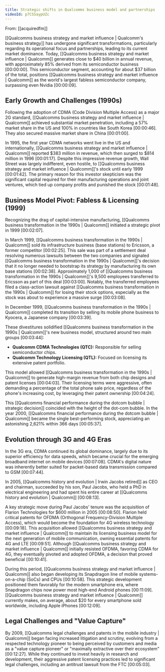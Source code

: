 ```yaml
---
title: Strategic shifts in Qualcomms business model and partnerships
videoId: p7CSSaypUZc
---
```


From: [[acquiredfm]] <br/> 

[[Qualcomms business strategy and market influence | Qualcomm's business strategy]] has undergone significant transformations, particularly regarding its operational focus and partnerships, leading to its current market dominance. Today, [[Qualcomms business strategy and market influence | Qualcomm]] generates close to $40 billion in annual revenue, with approximately 85% derived from its semiconductor business <a class="yt-timestamp" data-t="00:00:00">[00:00:00]</a>. This semiconductor segment, accounting for about $37 billion of the total, positions [[Qualcomms business strategy and market influence | Qualcomm]] as the world's largest fabless semiconductor company, surpassing even Nvidia <a class="yt-timestamp" data-t="00:00:09">[00:00:09]</a>.

## Early Growth and Challenges (1990s)

Following the adoption of CDMA (Code Division Multiple Access) as a major 2G standard, [[Qualcomms business strategy and market influence | Qualcomm]] achieved substantial market penetration, including a 57% market share in the US and 100% in countries like South Korea <a class="yt-timestamp" data-t="00:00:46">[00:00:46]</a>. They also secured massive market share in China <a class="yt-timestamp" data-t="00:01:00">[00:01:00]</a>.

In 1995, the first year CDMA networks went live in the US and internationally, [[Qualcomms business strategy and market influence | Qualcomm]] reported $383 million in revenue, which then surged to $814 million in 1996 <a class="yt-timestamp" data-t="00:01:17">[00:01:17]</a>. Despite this impressive revenue growth, Wall Street was largely indifferent, even hostile, to [[Qualcomms business strategy and market influence | Qualcomm]]'s stock until early 1999 <a class="yt-timestamp" data-t="00:01:42">[00:01:42]</a>. The primary reason for this investor skepticism was the significant capital required for their manufacturing operations and joint ventures, which tied up company profits and punished the stock <a class="yt-timestamp" data-t="00:01:48">[00:01:48]</a>.

## Business Model Pivot: Fabless & Licensing (1999)

Recognizing the drag of capital-intensive manufacturing, [[Qualcomms business transformation in the 1990s | Qualcomm]] initiated a strategic pivot in 1999 <a class="yt-timestamp" data-t="00:02:07">[00:02:07]</a>.

In March 1999, [[Qualcomms business transformation in the 1990s | Qualcomm]] sold its infrastructure business (base stations) to Ericsson, a former competitor <a class="yt-timestamp" data-t="00:02:25">[00:02:25]</a>. This sale was part of a settlement deal resolving numerous lawsuits between the two companies and signaled [[Qualcomms business transformation in the 1990s | Qualcomm]]'s decision that it no longer needed to bootstrap its strategy by manufacturing its own base stations <a class="yt-timestamp" data-t="00:02:38">[00:02:38]</a>. Approximately 1,000 of [[Qualcomms business transformation in the 1990s | Qualcomm]]'s 9,500 employees transferred to Ericsson as part of this deal <a class="yt-timestamp" data-t="00:03:00">[00:03:00]</a>. Notably, the transferred employees filed a class-action lawsuit against [[Qualcomms business transformation in the 1990s | Qualcomm]] for losing their stock options, especially as the stock was about to experience a massive surge <a class="yt-timestamp" data-t="00:03:08">[00:03:08]</a>.

In December 1999, [[Qualcomms business transformation in the 1990s | Qualcomm]] completed its transition by selling its mobile phone business to Kyocera, a Japanese company <a class="yt-timestamp" data-t="00:03:39">[00:03:39]</a>.

These divestitures solidified [[Qualcomms business transformation in the 1990s | Qualcomm]]'s new business model, structured around two main groups <a class="yt-timestamp" data-t="00:03:44">[00:03:44]</a>:
*   **Qualcomm CDMA Technologies (QTC):** Responsible for selling semiconductor chips.
*   **Qualcomm Technology Licensing (QTL):** Focused on licensing its extensive patent portfolio.

This model allowed [[Qualcomms business transformation in the 1990s | Qualcomm]] to generate high-margin revenue from both chip designs and patent licenses <a class="yt-timestamp" data-t="00:04:03">[00:04:03]</a>. Their licensing terms were aggressive, often demanding a percentage of the total phone sale price, regardless of the phone's increasing cost, by leveraging their patent ownership <a class="yt-timestamp" data-t="00:04:24">[00:04:24]</a>.

This [[Qualcomms financial performance during the dotcom bubble | strategic decision]] coincided with the height of the dot-com bubble. In the year 2000, [[Qualcomms financial performance during the dotcom bubble | Qualcomm]] became the single best-performing stock, appreciating an astonishing 2,621% within 366 days <a class="yt-timestamp" data-t="00:05:37">[00:05:37]</a>.

## Evolution through 3G and 4G Eras

In the 3G era, CDMA continued its global dominance, largely due to its superior efficiency for data speeds, which became crucial for the emerging broadband internet on mobile devices <a class="yt-timestamp" data-t="00:07:08">[00:07:08]</a>. CDMA's digital nature was inherently better suited for packet-based data transmission compared to GSM <a class="yt-timestamp" data-t="00:07:44">[00:07:44]</a>.

In 2005, [[Qualcomms history and evolution | Irwin Jacobs retired]] as CEO and chairman, succeeded by his son, Paul Jacobs, who held a PhD in electrical engineering and had spent his entire career at [[Qualcomms history and evolution | Qualcomm]] <a class="yt-timestamp" data-t="00:08:13">[00:08:13]</a>.

A key strategic move during Paul Jacobs' tenure was the acquisition of Flarion Technologies for $600 million in 2005 <a class="yt-timestamp" data-t="00:08:50">[00:08:50]</a>. Flarion held critical patents for OFDMA (Orthogonal Frequency-Division Multiple Access), which would become the foundation for 4G wireless technology <a class="yt-timestamp" data-t="00:09:18">[00:09:18]</a>. This acquisition allowed [[Qualcomms business strategy and market influence | Qualcomm]] to maintain its licensing business model for the next generation of mobile communication, owning essential patents for 4G and LTE <a class="yt-timestamp" data-t="00:09:51">[00:09:51]</a>. Although [[Qualcomms business strategy and market influence | Qualcomm]] initially resisted OFDMA, favoring CDMA for 4G, they eventually pivoted and adopted OFDMA, a decision that proved beneficial <a class="yt-timestamp" data-t="00:10:41">[00:10:41]</a>.

During this period, [[Qualcomms business strategy and market influence | Qualcomm]] also began developing its Snapdragon line of mobile systems-on-a-chip (SoCs) and CPUs <a class="yt-timestamp" data-t="00:10:58">[00:10:58]</a>. This strategic development positioned them favorably for the modern smartphone era, where Snapdragon chips now power most high-end Android phones <a class="yt-timestamp" data-t="00:11:09">[00:11:09]</a>. [[Qualcomms business strategy and market influence | Qualcomm]] currently makes, on average, about $20 for every smartphone sold worldwide, including Apple iPhones <a class="yt-timestamp" data-t="00:12:09">[00:12:09]</a>.

## Legal Challenges and "Value Capture"

By 2009, [[Qualcomms legal challenges and patents in the mobile industry | Qualcomm]] began facing increased litigation and scrutiny, evolving from a respected technology pioneer to being perceived by customers and media as a "value capture pioneer" or "maximally extractive over their ecosystem" <a class="yt-timestamp" data-t="00:12:27">[00:12:27]</a>. While they continued to invest heavily in research and development, their aggressive patent licensing practices led to significant legal challenges, including an antitrust lawsuit from the FTC <a class="yt-timestamp" data-t="00:05:03">[00:05:03]</a>.